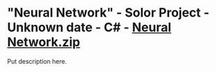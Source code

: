 # "Neural Network" - Solor Project - Unknown date - C# - [Neural Network.zip]()

Put description here.